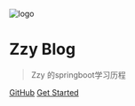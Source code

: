 ![logo](https://docsify.js.org/_media/icon.svg)

# Zzy Blog

> Zzy 的springboot学习历程


[GitHub](https://github.com/Zheng1314237/springboot)
[Get Started](/README)